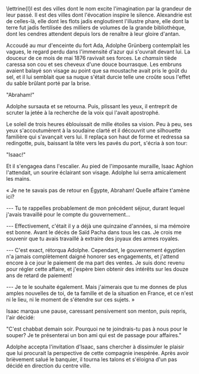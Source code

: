 <!--
C01S01: Une rencontre inattendue
Personnages:
  - Adolphe Grünberg
  - Isaac Aghion
POV: Adolphe Grünberg
Résumé:
-->


\lettrine{I}l est des villes dont le nom excite l'imagination par la grandeur de
leur passé. Il est des villes dont l'évocation inspire le silence.
Alexandrie est de celles-là, elle dont les flots jadis engloutirent
l'illustre phare, elle dont la terre fut jadis fertilisée des milliers
de volumes de la grande bibliothèque, dont les cendres attendent depuis
lors de renaître à leur gloire d'antan.

Accoudé au mur d'enceinte du fort Ada, Adolphe Grünberg contemplait les
vagues, le regard perdu dans l'immensité d'azur qui s'ouvrait devant
lui. La douceur de ce mois de mai 1876 ravivait ses forces. Le *chamsin*
tiède caressa son cou et ses cheveux d'une douce bourrasque. Les embruns
avaient balayé son visage au point que sa moustache avait pris le goût
du sel, et il lui semblait que sa nuque s'était durcie telle une croûte
sous l'effet du sable brûlant porté par la brise.

"Abraham!"

Adolphe sursauta et se retourna. Puis, plissant les yeux, il entreprit
de scruter la jetée à la recherche de la voix qui l'avait apostrophé.

Le soleil de trois heures éblouissait de mille étoiles sa vision. Peu à
peu, ses yeux s'accoutumèrent à la soudaine clarté et il découvrit une
silhouette familière qui s'avançait vers lui. Il replaça son haut de
forme et redressa sa redingotte, puis, baissant la tête vers les pavés
du port, s'écria à son tour:

"Isaac!"

Et il s'engagea dans l'escalier. Au pied de l'imposante muraille, Isaac
Aghion l'attendait, un sourire éclairant son visage. Adolphe lui serra
amicalement les mains.

« Je ne te savais pas de retour en Égypte, Abraham! Quelle affaire
t'amène ici?

--- Tu te rappelles probablement de mon précédent séjour,
durant lequel j'avais travaillé pour le compte du gouvernement...

--- Effectivement, c'était il y a déjà une quinzaine
d'années, si ma mémoire est bonne. Avant le décès de Saïd Pacha dans
tous les cas. Je crois me souvenir que tu avais travaillé
à extraire des joyaux des armes royales.

--- C'est exact,
rétorqua Adolphe. Cependant, le gouvernement égyptien n'a jamais
complètement daigné honorer ses engagements, et j'attend encore à ce
jour le paiement de ma part des ventes. Je suis donc revenu pour
régler cette affaire, et j'espère bien obtenir des intérêts sur les
douze ans de retard de paiement!

--- Je te le souhaite également. Mais
j'aimerais que tu me donnes de plus amples nouvelles de toi, de ta
famille et de la situation en France, et ce n'est ni le lieu, ni le
moment de s'étendre sur ces sujets. »

Isaac marqua une pause, caressant pensivement son menton, puis repris,
l'air décidé:

"C'est chabbat demain soir. Pourquoi ne te joindrais-tu pas à nous
pour le souper? Je te présenterai un bon ami qui est de passage pour
affaires."

Adolphe accepta l'invitation d'Isaac, sans chercher à dissimuler le plaisir que lui
procurait la perspective de cette compagnie inespérée. Après avoir
brièvement salué le banquier, il tourna les talons et s'éloigna
d'un pas décidé en direction du centre ville.

